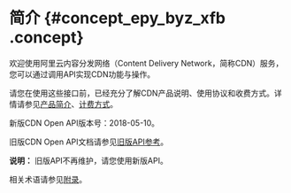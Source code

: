 # 简介 {#concept_epy_byz_xfb .concept}

欢迎使用阿里云内容分发网络（Content Delivery Network，简称CDN）服务，您可以通过调用API实现CDN功能与操作。

请您在使用这些接口前，已经充分了解CDN产品说明、使用协议和收费方式。详情请参见[产品简介](../../../../intl.zh-CN/产品简介/什么是阿里云CDN.md#)、[计费方式](../../../../intl.zh-CN/产品定价/计费方式/基础服务计费.md#)。

新版CDN Open API版本号：2018-05-10。

旧版CDN Open API文档请参见[旧版API参考](../../../../intl.zh-CN/旧版API参考/API概览.md)。

**说明：** 旧版API不再维护，请您使用新版API。

相关术语请参见[附录](../../../../intl.zh-CN/旧版API参考/附录.md)。

